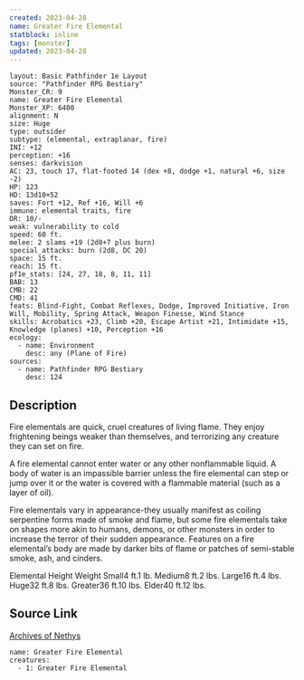 ```yaml
---
created: 2023-04-28
name: Greater Fire Elemental
statblock: inline
tags: [monster]
updated: 2023-04-28
---
```

```statblock
layout: Basic Pathfinder 1e Layout
source: "Pathfinder RPG Bestiary"
Monster_CR: 9
name: Greater Fire Elemental
Monster_XP: 6400
alignment: N
size: Huge
type: outsider
subtype: (elemental, extraplanar, fire)
INI: +12
perception: +16
senses: darkvision
AC: 23, touch 17, flat-footed 14 (dex +8, dodge +1, natural +6, size -2)
HP: 123
HD: 13d10+52
saves: Fort +12, Ref +16, Will +6
immune: elemental traits, fire
DR: 10/-
weak: vulnerability to cold
speed: 60 ft.
melee: 2 slams +19 (2d8+7 plus burn)
special_attacks: burn (2d8, DC 20)
space: 15 ft.
reach: 15 ft.
pf1e_stats: [24, 27, 18, 8, 11, 11]
BAB: 13
CMB: 22
CMD: 41
feats: Blind-Fight, Combat Reflexes, Dodge, Improved Initiative, Iron Will, Mobility, Spring Attack, Weapon Finesse, Wind Stance
skills: Acrobatics +23, Climb +20, Escape Artist +21, Intimidate +15, Knowledge (planes) +10, Perception +16
ecology:
  - name: Environment
    desc: any (Plane of Fire)
sources:
  - name: Pathfinder RPG Bestiary
    desc: 124
```
## Description
Fire elementals are quick, cruel creatures of living flame. They enjoy frightening beings weaker than themselves, and terrorizing any creature they can set on fire.

A fire elemental cannot enter water or any other nonflammable liquid. A body of water is an impassible barrier unless the fire elemental can step or jump over it or the water is covered with a flammable material (such as a layer of oil).

Fire elementals vary in appearance-they usually manifest as coiling serpentine forms made of smoke and flame, but some fire elementals take on shapes more akin to humans, demons, or other monsters in order to increase the terror of their sudden appearance. Features on a fire elemental’s body are made by darker bits of flame or patches of semi-stable smoke, ash, and cinders.

Elemental Height Weight Small4 ft.1 lb. Medium8 ft.2 lbs. Large16 ft.4 lbs. Huge32 ft.8 lbs. Greater36 ft.10 lbs. Elder40 ft.12 lbs.
## Source Link
[Archives of Nethys](https://aonprd.com/MonsterDisplay.aspx?ItemName=Greater%20Fire%20Elemental)
```encounter-table
name: Greater Fire Elemental
creatures:
  - 1: Greater Fire Elemental
```
